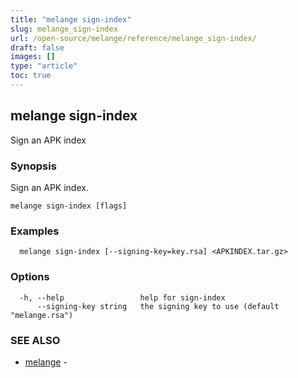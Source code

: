 ```yaml
---
title: "melange sign-index"
slug: melange_sign-index
url: /open-source/melange/reference/melange_sign-index/
draft: false
images: []
type: "article"
toc: true
---
```

## melange sign-index

Sign an APK index

### Synopsis

Sign an APK index.

```
melange sign-index [flags]
```

### Examples

```
  melange sign-index [--signing-key=key.rsa] <APKINDEX.tar.gz>
```

### Options

```
  -h, --help                 help for sign-index
      --signing-key string   the signing key to use (default "melange.rsa")
```

### SEE ALSO

* [melange](/open-source/melange/reference/melange/)	 - 

